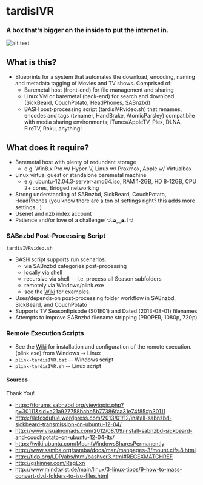 # tardisIVR
### A box that's bigger on the inside to put the internet in.
![alt text](https://www.gliffy.com/go/publish/image/8327655/L.png "tardisIVR Blueprint")

## What is this?
* Blueprints for a system that automates the download, encoding, naming and metadata tagging of Movies and TV shows. Comprised of:
  * Baremetal host (front-end) for file management and sharing
  * Linux VM or baremetal (back-end) for search and download (SickBeard, CouchPotato, HeadPhones, SABnzbd)
  * BASH post-processing script (tardisIVRvideo.sh) that renames, encodes and tags (tvnamer, HandBrake, AtomicParsley) compatibile with media sharing environments; iTunes/AppleTV, Plex, DLNA, FireTV, Roku, anything!

## What does it require?
* Baremetal host with plenty of redundant storage
  * e.g. Win8.x Pro w/ Hyper-V, Linux w/ Proxmox, Apple w/ Virtualbox
* Linux virtual guest or standalone baremetal machine
  * e.g. ubuntu-12.04.3-server-amd64.iso, RAM 1-2GB, HD 8-12GB, CPU 2+ cores, Bridged networking
* Strong understanding of SABnzbd, SickBeard, CouchPotato, HeadPhones (you know there are a ton of settings right?  this adds more settings...)
* Usenet and nzb index account
* Patience and/or love of a challenge```(づ｡◕‿‿◕｡)づ```

### SABnzbd Post-Processing Script
```
tardisIVRvideo.sh
```

  * BASH script supports run scenarios:
    * via SABnzbd categories post-processing
    * locally via shell
    * recursive via shell -- i.e. process all Season subfolders
    * remotely via Windows/plink.exe
    * see the [Wiki](https://github.com/scrathe/tardisIVR/wiki/Shell-Usage) for examples.
  * Uses/depends-on post-processing folder workflow in SABnzbd, SickBeard, and CouchPotato
  * Supports TV SeasonEpisode (S01E01) and Dated (2013-08-01) filenames
  * Attempts to improve SABnzbd filename stripping (PROPER, 1080p, 720p)

### Remote Execution Scripts
  * See the [Wiki](https://github.com/scrathe/tardisIVR/wiki/Plink-(Remote-Execution)) for installation and configuration of the remote execution. (plink.exe) from Windows -> Linux
  * ```plink-tardisIVR.bat``` -- Windows script
  * ```plink-tardisIVR.sh``` -- Linux script

#### Sources
Thank You!
* https://forums.sabnzbd.org/viewtopic.php?p=30111&sid=a21a927758babb5b77386faa31e74f85#p30111
* https://lefoxdufue.wordpress.com/2013/01/12/install-sabnzbd-sickbeard-transmission-on-ubuntu-12-04/
* http://www.visualnomads.com/2012/08/09/install-sabnzbd-sickbeard-and-couchpotato-on-ubuntu-12-04-lts/
* https://wiki.ubuntu.com/MountWindowsSharesPermanently
* http://www.samba.org/samba/docs/man/manpages-3/mount.cifs.8.html
* http://tldp.org/LDP/abs/html/bashver3.html#REGEXMATCHREF
* http://gskinner.com/RegExr/
* http://www.mindtwist.de/main/linux/3-linux-tipps/9-how-to-mass-convert-dvd-folders-to-iso-files.html
